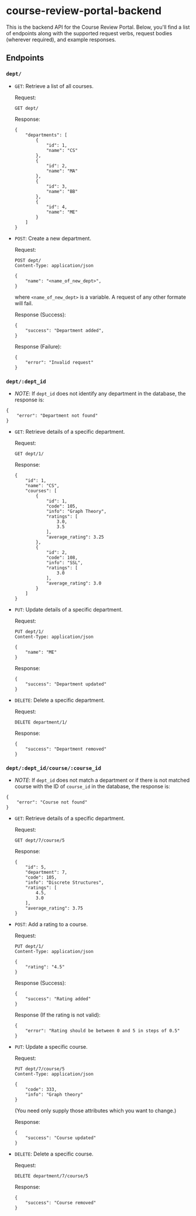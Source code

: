 # course-review-portal-backend

This is the backend API for the Course Review Portal. Below, you'll find a list of endpoints along with the supported request verbs, request bodies (wherever required), and example responses.

## Endpoints

### `dept/`

- `GET`: Retrieve a list of all courses.

    Request:
    ```
    GET dept/
    ```

    Response:
    ```
    {
        "departments": [
            {
                "id": 1,
                "name": "CS"
            },
            {
                "id": 2,
                "name": "MA"
            },
            {
                "id": 3,
                "name": "BB"
            },
            {
                "id": 4,
                "name": "ME"
            }
        ]
    }
    ```

- `POST`: Create a new department.

    Request:
    ```
    POST dept/
    Content-Type: application/json

    {
        "name": "<name_of_new_dept>",
    }
    ```
    where ```<name_of_new_dept>``` is a variable. A request of any other formate will fail.

    Response (Success):
    ```
    {
        "success": "Department added",
    }
    ```

    Response (Failure):
    ```
    {
        "error": "Invalid request"
    }
    ```

### `dept/:dept_id`

- *NOTE*: If `dept_id` does not identify any department in the database, the response is:
```
{
    "error": "Department not found"
}
```

- `GET`: Retrieve details of a specific department.

    Request:
    ```
    GET dept/1/
    ```

    Response:
    ```
    {
        "id": 1,
        "name": "CS",
        "courses": [
            {
                "id": 1,
                "code": 105,
                "info": "Graph Theory",
                "ratings": [
                    3.0,
                    3.5
                ],
                "average_rating": 3.25
            },
            {
                "id": 2,
                "code": 108,
                "info": "SSL",
                "ratings": [
                    3.0
                ],
                "average_rating": 3.0
            }
        ]
    }
    ```


- `PUT`: Update details of a specific department.

    Request:
    ```
    PUT dept/1/
    Content-Type: application/json

    {
        "name": "ME"
    }
    ```

    Response:
    ```
    {
        "success": "Department updated"
    }
    ```

- `DELETE`: Delete a specific department.

    Request:
    ```
    DELETE department/1/
    ```

    Response:
    ```
    {
        "success": "Department removed"
    }
    ```
### `dept/:dept_id/course/:course_id`

- *NOTE*: If `dept_id` does not match a department or if there is not matched course with the ID of `course_id` in the database, the response is:
```
{
    "error": "Course not found"
}
```

- `GET`: Retrieve details of a specific department.

    Request:
    ```
    GET dept/7/course/5
    ```

    Response:
    ```
    {
        "id": 5,
        "department": 7,
        "code": 105,
        "info": "Discrete Structures",
        "ratings": [
            4.5,
            3.0
        ],
        "average_rating": 3.75
    }
    ```


- `POST`: Add a rating to a course.

    Request:
    ```
    PUT dept/1/
    Content-Type: application/json

    {
        "rating": "4.5"
    }
    ```

    Response (Success):
    ```
    {
        "success": "Rating added"
    }
    ```

    Response (If the rating is not valid):
    ```
    {
        "error": "Rating should be between 0 and 5 in steps of 0.5"
    }

- `PUT`: Update a specific course.

    Request:
    ```
    PUT dept/7/course/5
    Content-Type: application/json

    {
        "code": 333,
        "info": "Graph theory"
    }
    ```
    (You need only supply those attributes which you want to change.)

    Response:
    ```
    {
        "success": "Course updated"
    }
    ```

- `DELETE`: Delete a specific course.

    Request:
    ```
    DELETE department/7/course/5
    ```

    Response:
    ```
    {
        "success": "Course removed"
    }
    ```
